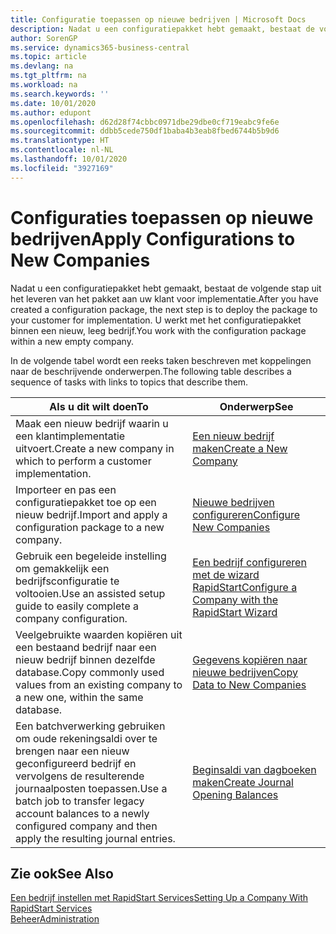 ```yaml
---
title: Configuratie toepassen op nieuwe bedrijven | Microsoft Docs
description: Nadat u een configuratiepakket hebt gemaakt, bestaat de volgende stap uit het leveren van het pakket aan uw klant voor implementatie. U gebruikt de configuratie met een nieuw, leeg bedrijf.
author: SorenGP
ms.service: dynamics365-business-central
ms.topic: article
ms.devlang: na
ms.tgt_pltfrm: na
ms.workload: na
ms.search.keywords: ''
ms.date: 10/01/2020
ms.author: edupont
ms.openlocfilehash: d62d28f74cbbc0971dbe29dbe0cf719eabc9fe6e
ms.sourcegitcommit: ddbb5cede750df1baba4b3eab8fbed6744b5b9d6
ms.translationtype: HT
ms.contentlocale: nl-NL
ms.lasthandoff: 10/01/2020
ms.locfileid: "3927169"
---
```

# <a name="apply-configurations-to-new-companies"></a><span data-ttu-id="bc6bd-104">Configuraties toepassen op nieuwe bedrijven</span><span class="sxs-lookup"><span data-stu-id="bc6bd-104">Apply Configurations to New Companies</span></span>
<span data-ttu-id="bc6bd-105">Nadat u een configuratiepakket hebt gemaakt, bestaat de volgende stap uit het leveren van het pakket aan uw klant voor implementatie.</span><span class="sxs-lookup"><span data-stu-id="bc6bd-105">After you have created a configuration package, the next step is to deploy the package to your customer for implementation.</span></span> <span data-ttu-id="bc6bd-106">U werkt met het configuratiepakket binnen een nieuw, leeg bedrijf.</span><span class="sxs-lookup"><span data-stu-id="bc6bd-106">You work with the configuration package within a new empty company.</span></span>  

 <span data-ttu-id="bc6bd-107">In de volgende tabel wordt een reeks taken beschreven met koppelingen naar de beschrijvende onderwerpen.</span><span class="sxs-lookup"><span data-stu-id="bc6bd-107">The following table describes a sequence of tasks with links to topics that describe them.</span></span>

|<span data-ttu-id="bc6bd-108">**Als u dit wilt doen**</span><span class="sxs-lookup"><span data-stu-id="bc6bd-108">**To**</span></span>|<span data-ttu-id="bc6bd-109">**Onderwerp**</span><span class="sxs-lookup"><span data-stu-id="bc6bd-109">**See**</span></span>|  
|------------|-------------|  
|<span data-ttu-id="bc6bd-110">Maak een nieuw bedrijf waarin u een klantimplementatie uitvoert.</span><span class="sxs-lookup"><span data-stu-id="bc6bd-110">Create a new company in which to perform a customer implementation.</span></span>|[<span data-ttu-id="bc6bd-111">Een nieuw bedrijf maken</span><span class="sxs-lookup"><span data-stu-id="bc6bd-111">Create a New Company</span></span>](admin-how-to-create-a-new-company.md)|  
|<span data-ttu-id="bc6bd-112">Importeer en pas een configuratiepakket toe op een nieuw bedrijf.</span><span class="sxs-lookup"><span data-stu-id="bc6bd-112">Import and apply a configuration package to a new company.</span></span>|[<span data-ttu-id="bc6bd-113">Nieuwe bedrijven configureren</span><span class="sxs-lookup"><span data-stu-id="bc6bd-113">Configure New Companies</span></span>](admin-how-to-configure-new-companies.md)|  
|<span data-ttu-id="bc6bd-114">Gebruik een begeleide instelling om gemakkelijk een bedrijfsconfiguratie te voltooien.</span><span class="sxs-lookup"><span data-stu-id="bc6bd-114">Use an assisted setup guide to easily complete a company configuration.</span></span>|[<span data-ttu-id="bc6bd-115">Een bedrijf configureren met de wizard RapidStart</span><span class="sxs-lookup"><span data-stu-id="bc6bd-115">Configure a Company with the RapidStart Wizard</span></span>](admin-how-to-configure-a-company-with-the-rapidstart-wizard.md)|
|<span data-ttu-id="bc6bd-116">Veelgebruikte waarden kopiëren uit een bestaand bedrijf naar een nieuw bedrijf binnen dezelfde database.</span><span class="sxs-lookup"><span data-stu-id="bc6bd-116">Copy commonly used values from an existing company to a new one, within the same database.</span></span>|[<span data-ttu-id="bc6bd-117">Gegevens kopiëren naar nieuwe bedrijven</span><span class="sxs-lookup"><span data-stu-id="bc6bd-117">Copy Data to New Companies</span></span>](admin-how-to-copy-data-to-new-companies.md)|  
|<span data-ttu-id="bc6bd-118">Een batchverwerking gebruiken om oude rekeningsaldi over te brengen naar een nieuw geconfigureerd bedrijf en vervolgens de resulterende journaalposten toepassen.</span><span class="sxs-lookup"><span data-stu-id="bc6bd-118">Use a batch job to transfer legacy account balances to a newly configured company and then apply the resulting journal entries.</span></span>|[<span data-ttu-id="bc6bd-119">Beginsaldi van dagboeken maken</span><span class="sxs-lookup"><span data-stu-id="bc6bd-119">Create Journal Opening Balances</span></span>](admin-how-to-create-journal-opening-balances.md)|  

## <a name="see-also"></a><span data-ttu-id="bc6bd-120">Zie ook</span><span class="sxs-lookup"><span data-stu-id="bc6bd-120">See Also</span></span>  
[<span data-ttu-id="bc6bd-121">Een bedrijf instellen met RapidStart Services</span><span class="sxs-lookup"><span data-stu-id="bc6bd-121">Setting Up a Company With RapidStart Services</span></span>](admin-set-up-a-company-with-rapidstart.md)  
[<span data-ttu-id="bc6bd-122">Beheer</span><span class="sxs-lookup"><span data-stu-id="bc6bd-122">Administration</span></span>](admin-setup-and-administration.md)
